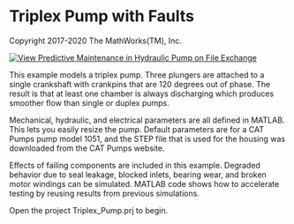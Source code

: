 # **Triplex Pump with Faults**
Copyright 2017-2020 The MathWorks(TM), Inc.

[![View Predictive Maintenance in Hydraulic Pump on File Exchange](https://www.mathworks.com/matlabcentral/images/matlab-file-exchange.svg)](https://www.mathworks.com/matlabcentral/fileexchange/65605-predictive-maintenance-in-hydraulic-pump)

This example models a triplex pump. Three plungers are attached to a single crankshaft 
with crankpins that are 120 degrees out of phase. The result is that at least one chamber 
is always discharging which produces smoother flow than single or duplex pumps.

Mechanical, hydraulic, and electrical parameters are all defined in MATLAB. This lets you 
easily resize the pump. Default parameters are for a CAT Pumps pump model 1051, and the 
STEP file that is used for the housing was downloaded from the CAT Pumps website.

Effects of failing components are included in this example. Degraded behavior due 
to seal leakage, blocked inlets, bearing wear, and broken motor windings can be simulated. 
MATLAB code shows how to accelerate testing by reusing results from previous simulations.

Open the project Triplex_Pump.prj to begin.

